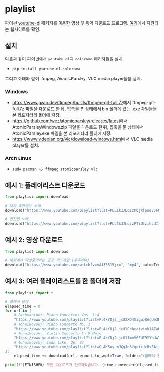 # playlist

파이썬 [youtube-dl](https://github.com/ytdl-org/youtube-dl) 패키지를 이용한 영상 및 음악 다운로드 프로그램. [여기](https://github.com/ytdl-org/youtube-dl/blob/master/docs/supportedsites.md)에서 지원되는 웹사이트를 확인.

## 설치

다음과 같이 파이썬에서 `youtube-dl`과 `colorama` 패키지들을 설치.

* `pip install youtube-dl colorama`

그리고 아래와 같이 ffmpeg, AtomicParsley, VLC media player들을 설치.

### Windows

* <https://www.gyan.dev/ffmpeg/builds/ffmpeg-git-full.7z>에서 ffmpeg-git-full.7z 파일을 다운로드 한 뒤, 압축을 푼 상태에서 bin 폴더에 있는 .exe 파일들을 본 리포지터리 폴더에 저장.
* <https://github.com/wez/atomicparsley/releases/latest>에서 AtomicParsleyWindows.zip 파일을 다운로드 한 뒤, 압축을 푼 상태에서 AtomicParsley.exe 파일을 본 리포지터리 폴더에 저장.
* <https://www.videolan.org/vlc/download-windows.html>에서 VLC media player를 설치.

### Arch Linux

* `sudo pacman -S ffmpeg atomicparsley vlc`

## 예시 1: 플레이리스트 다운로드

```py
from playlist import download

# 내가 좋아하는 노래
download("https://www.youtube.com/playlist?list=PLL1k3JLqzzPQjXlpuevJFMswY0NjRWdxf", export_to_smpl=True, auto=True)

# 잔잔한 노래
download("https://www.youtube.com/playlist?list=PLL1k3JLqzzPTiU3zihcdIlMSZrgCCwtw2", auto=True)
```

## 예시 2: 영상 다운로드

```py
from playlist import download

# 해외에서 떡상중이라는 공포 카드게임 (우주하마)
download("https://www.youtube.com/watch?v=mAd35515jro", "mp4", auto=True)
```

## 예시 3: 여러 플레이리스트를 한 폴더에 저장

```py
from playlist import *

# 클래식 음악
elapsed_time = 0
for url in [
	# Rachmaninov: Piano Concertos Nos. 1-4
	"https://www.youtube.com/playlist?list=PL4kYDj2_jcU2XQ4Sigup8AcUe3BIomKt1",
	# Tchaikovsky: Piano Concerto No. 1
	"https://www.youtube.com/playlist?list=PL4kYDj2_jcU1Cohcaivkoh1AZaUeebEc0",
	# Tchaikovsky: Violin Concerto In D Major
	"https://www.youtube.com/playlist?list=PL4kYDj2_jcU11mmV6EUZ9YYhUwTzPSA5L",
	# Tchaikovsky: Swan Lake, Op. 20
	"https://www.youtube.com/playlist?list=OLAK5uy_mJQgJg3fqotcUcRs5AijgBLfderDqIEwE"
]:
	elapsed_time += download(url, export_to_smpl=True, folder="/클래식 음악", auto=True)

print(f"{FINISHED} 모든 다운로드가 완료되었습니다. {time_converter(elapsed_time)}")
```
